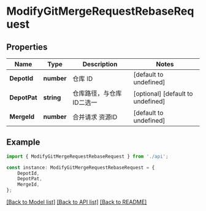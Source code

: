# ModifyGitMergeRequestRebaseRequest


## Properties

Name | Type | Description | Notes
------------ | ------------- | ------------- | -------------
**DepotId** | **number** | 仓库 ID | [default to undefined]
**DepotPat** | **string** | 仓库路径，与仓库ID二选一 | [optional] [default to undefined]
**MergeId** | **number** | 合并请求 资源ID | [default to undefined]

## Example

```typescript
import { ModifyGitMergeRequestRebaseRequest } from './api';

const instance: ModifyGitMergeRequestRebaseRequest = {
    DepotId,
    DepotPat,
    MergeId,
};
```

[[Back to Model list]](../README.md#documentation-for-models) [[Back to API list]](../README.md#documentation-for-api-endpoints) [[Back to README]](../README.md)
